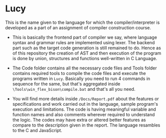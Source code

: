 # Lucy

This is the name given to the language for which the compiler/interpreter is developed as a part of an assignment of compiler construction course.

-   This is basically the frontend part of compiler we say, where language syntax and grammar rules are implemented using lexer. The backend part such as the target code generation is still remained to do. Hence as of this repository the creation of AST and then execution of the program is done by union, structures and functions well-written in C Language.

-   The Code folder contains all the necessary code files and Tools folder contains required tools to compile the code files and execute the programs written in `Lucy`. Basically you need to run 4 commands in sequence for the same, but that's aggregated inside `\Tools\win_flex_bison\compile.bat` and that's all you need.

-   You will find more details inside `/Docs/Report.pdf` about the features or specifications and work carried out in the language, sample program's execution and limitations. The code is having meaningful variable and function names and also comments wherever required to understand the logic. The codes may have extra or altered better features as compare to the description given in the report. The language resambles to the C and JavaScript.
